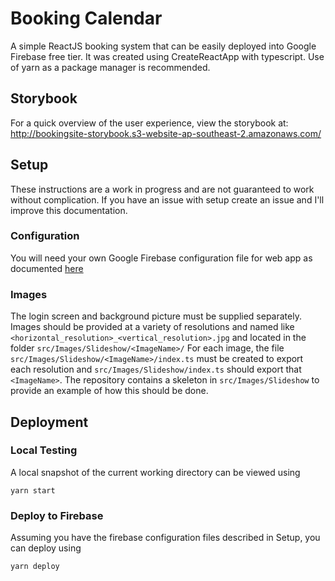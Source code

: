 # Booking Calendar

A simple ReactJS booking system that can be easily deployed into Google Firebase free tier. It was created using CreateReactApp with typescript. Use of yarn as a package manager is recommended.

## Storybook

For a quick overview of the user experience, view the storybook at:
http://bookingsite-storybook.s3-website-ap-southeast-2.amazonaws.com/

## Setup

These instructions are a work in progress and are not guaranteed to work without complication. If you have an issue with setup create an issue and I'll improve this documentation.

### Configuration
You will need your own Google Firebase configuration file for web app as documented [here](https://support.google.com/firebase/answer/7015592?hl=en)

### Images
The login screen and background picture must be supplied separately. Images should be provided at a variety of resolutions and named like
`<horizontal_resolution>_<vertical_resolution>.jpg`
and located in the folder
`src/Images/Slideshow/<ImageName>/`
For each image, the file `src/Images/Slideshow/<ImageName>/index.ts` must be created to export each resolution and `src/Images/Slideshow/index.ts` should export that `<ImageName>`.
The repository contains a skeleton in `src/Images/Slideshow` to provide an example of how this should be done.

## Deployment

### Local Testing
A local snapshot of the current working directory can be viewed using

`yarn start`

### Deploy to Firebase
Assuming you have the firebase configuration files described in Setup, you can deploy using

`yarn deploy`
